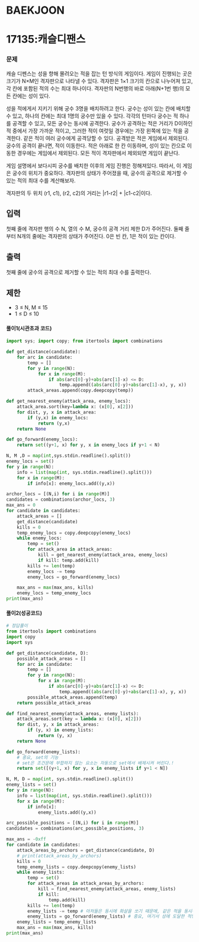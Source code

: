 # BAEKJOON

# 17135:캐슬디팬스

### 문제

캐슬 디펜스는 성을 향해 몰려오는 적을 잡는 턴 방식의 게임이다. 게임이 진행되는 곳은 크기가 N×M인 격자판으로 나타낼 수 있다. 격자판은 1×1 크기의 칸으로 나누어져 있고, 각 칸에 포함된 적의 수는 최대 하나이다. 격자판의 N번행의 바로 아래(N+1번 행)의 모든 칸에는 성이 있다.

성을 적에게서 지키기 위해 궁수 3명을 배치하려고 한다. 궁수는 성이 있는 칸에 배치할 수 있고, 하나의 칸에는 최대 1명의 궁수만 있을 수 있다. 각각의 턴마다 궁수는 적 하나를 공격할 수 있고, 모든 궁수는 동시에 공격한다. 궁수가 공격하는 적은 거리가 D이하인 적 중에서 가장 가까운 적이고, 그러한 적이 여럿일 경우에는 가장 왼쪽에 있는 적을 공격한다. 같은 적이 여러 궁수에게 공격당할 수 있다. 공격받은 적은 게임에서 제외된다. 궁수의 공격이 끝나면, 적이 이동한다. 적은 아래로 한 칸 이동하며, 성이 있는 칸으로 이동한 경우에는 게임에서 제외된다. 모든 적이 격자판에서 제외되면 게임이 끝난다. 

게임 설명에서 보다시피 궁수를 배치한 이후의 게임 진행은 정해져있다. 따라서, 이 게임은 궁수의 위치가 중요하다. 격자판의 상태가 주어졌을 때, 궁수의 공격으로 제거할 수 있는 적의 최대 수를 계산해보자.

격자판의 두 위치 (r1, c1), (r2, c2)의 거리는 |r1-r2| + |c1-c2|이다.

## 입력

첫째 줄에 격자판 행의 수 N, 열의 수 M, 궁수의 공격 거리 제한 D가 주어진다. 둘째 줄부터 N개의 줄에는 격자판의 상태가 주어진다. 0은 빈 칸, 1은 적이 있는 칸이다.

## 출력

첫째 줄에 궁수의 공격으로 제거할 수 있는 적의 최대 수를 출력한다.

## 제한

- 3 ≤ N, M ≤ 15
- 1 ≤ D ≤ 10



#### 풀이1(시관초과 코드)

```python
import sys; import copy; from itertools import combinations

def get_distance(candidate):
    for arc in candidate:
        temp = []
        for y in range(N):
            for x in range(M):
                if abs(arc[0]-y)+abs(arc[1]-x) <= D:
                    temp.append((abs(arc[0]-y)+abs(arc[1]-x), y, x))
        attack_areas.append(copy.deepcopy(temp))

def get_nearest_enemy(attack_area, enemy_locs):
    attack_area.sort(key=lambda x: (x[0], x[2]))
    for dist, y, x in attack_area:
        if (y,x) in enemy_locs:
            return (y,x)
    return None

def go_forward(enemy_locs):
    return set((y+1, x) for y, x in enemy_locs if y+1 < N)

N, M ,D = map(int,sys.stdin.readline().split())
enemy_locs = set()
for y in range(N):
    info = list(map(int, sys.stdin.readline().split()))
    for x in range(M):
        if info[x]: enemy_locs.add((y,x))

archor_locs = [(N,i) for i in range(M)]
candidates = combinations(archor_locs, 3)
max_ans = 0
for candidate in candidates:
    attack_areas = []
    get_distance(candidate)
    kills = 0
    temp_enemy_locs = copy.deepcopy(enemy_locs)
    while enemy_locs:
        temp = set()
        for attack_area in attack_areas:
            kill = get_nearest_enemy(attack_area, enemy_locs)
            if kill: temp.add(kill)
        kills += len(temp)
        enemy_locs -= temp
        enemy_locs = go_forward(enemy_locs)

    max_ans = max(max_ans, kills)
    enemy_locs = temp_enemy_locs
print(max_ans)
```



#### 풀이2(성공코드)

```python
# 정답풀이
from itertools import combinations
import copy
import sys

def get_distance(candidate, D):
    possible_attack_areas = []
    for arc in candidate:
        temp = []
        for y in range(N):
            for x in range(M):
                if abs(arc[0]-y)+abs(arc[1]-x) <= D:
                    temp.append((abs(arc[0]-y)+abs(arc[1]-x), y, x))
        possible_attack_areas.append(temp)
    return possible_attack_areas

def find_nearest_enemy(attack_areas, enemy_lists):
    attack_areas.sort(key = lambda x: (x[0], x[2]))
    for dist, y, x in attack_areas:
        if (y, x) in enemy_lists:
            return (y, x)
    return None

def go_forward(enemy_lists):
    # 중요, set의 기능
    # set은 조건문에 부합하지 않는 요소는 자동으로 set에서 배제시켜 버린다.!
    return set([(y+1, x) for y, x in enemy_lists if y+1 < N])

N, M, D = map(int, sys.stdin.readline().split())
enemy_lists = set()
for y in range(N):
    info = list(map(int, sys.stdin.readline().split()))
    for x in range(M):
        if info[x]:
            enemy_lists.add((y,x))

arc_possible_positions = [(N,i) for i in range(M)]
candidates = combinations(arc_possible_positions, 3)

max_ans = -0xff
for candidate in candidates:
    attack_areas_by_archors = get_distance(candidate, D)
    # print(attack_areas_by_archors)
    kills = 0
    temp_enemy_lists = copy.deepcopy(enemy_lists)
    while enemy_lists:
        temp = set()
        for attack_areas in attack_areas_by_archors:
            kill = find_nearest_enemy(attack_areas, enemy_lists)
            if kill:
                temp.add(kill)
        kills += len(temp)
        enemy_lists -= temp # 아처들은 동시에 화살을 쏘기 때문에, 같은 적을 동시에 공격할 수 있음을 알아야한다.
        enemy_lists = go_forward(enemy_lists) # 중요, 여기서 성에 도달한 적병들은 자동으로 배제된다.
    enemy_lists = temp_enemy_lists
    max_ans = max(max_ans, kills)
print(max_ans)
```

